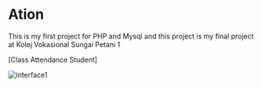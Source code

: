 # Ation
This is my first project for PHP and Mysql and this project is my final project at Kolej Vokasional Sungai Petani 1

[Class Attendance Student] 

![interface1](https://user-images.githubusercontent.com/36819803/39081209-ed3222ce-456f-11e8-911e-a8deed2137d9.png)
